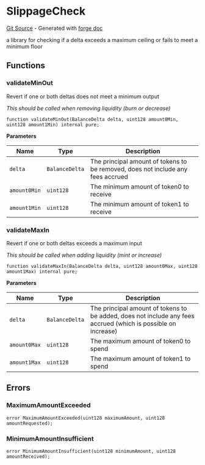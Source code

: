 # SlippageCheck
[Git Source](https://github.com/uniswap/v4-periphery/blob/ea2bf2e1ba6863bb809fc2ff791744f308c4a26d/src/libraries/SlippageCheck.sol) - Generated with [forge doc](https://book.getfoundry.sh/reference/forge/forge-doc)

a library for checking if a delta exceeds a maximum ceiling or fails to meet a minimum floor


## Functions
### validateMinOut

Revert if one or both deltas does not meet a minimum output

*This should be called when removing liquidity (burn or decrease)*


```solidity
function validateMinOut(BalanceDelta delta, uint128 amount0Min, uint128 amount1Min) internal pure;
```
**Parameters**

|Name|Type|Description|
|----|----|-----------|
|`delta`|`BalanceDelta`|The principal amount of tokens to be removed, does not include any fees accrued|
|`amount0Min`|`uint128`|The minimum amount of token0 to receive|
|`amount1Min`|`uint128`|The minimum amount of token1 to receive|


### validateMaxIn

Revert if one or both deltas exceeds a maximum input

*This should be called when adding liquidity (mint or increase)*


```solidity
function validateMaxIn(BalanceDelta delta, uint128 amount0Max, uint128 amount1Max) internal pure;
```
**Parameters**

|Name|Type|Description|
|----|----|-----------|
|`delta`|`BalanceDelta`|The principal amount of tokens to be added, does not include any fees accrued (which is possible on increase)|
|`amount0Max`|`uint128`|The maximum amount of token0 to spend|
|`amount1Max`|`uint128`|The maximum amount of token1 to spend|


## Errors
### MaximumAmountExceeded

```solidity
error MaximumAmountExceeded(uint128 maximumAmount, uint128 amountRequested);
```

### MinimumAmountInsufficient

```solidity
error MinimumAmountInsufficient(uint128 minimumAmount, uint128 amountReceived);
```

